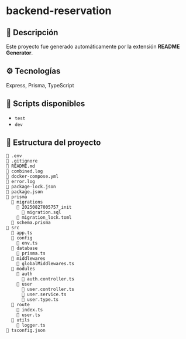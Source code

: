 # backend-reservation

## 📖 Descripción
Este proyecto fue generado automáticamente por la extensión **README Generator**.

## ⚙️ Tecnologías
Express, Prisma, TypeScript

## 📜 Scripts disponibles
- `test`
- `dev`

## 📂 Estructura del proyecto
```
📄 .env
📄 .gitignore
📄 README.md
📄 combined.log
📄 docker-compose.yml
📄 error.log
📄 package-lock.json
📄 package.json
📂 prisma
  📂 migrations
    📂 20250827005757_init
      📄 migration.sql
    📄 migration_lock.toml
  📄 schema.prisma
📂 src
  📄 app.ts
  📂 config
    📄 env.ts
  📂 database
    📄 prisma.ts
  📂 middlewares
    📄 globalMiddlewares.ts
  📂 modules
    📂 auth
      📄 auth.controller.ts
    📂 user
      📄 user.controller.ts
      📄 user.service.ts
      📄 user.type.ts
  📂 route
    📄 index.ts
    📄 user.ts
  📂 utils
    📄 logger.ts
📄 tsconfig.json

```
